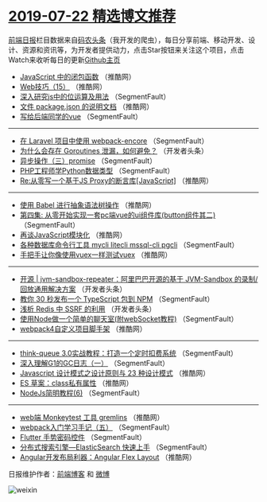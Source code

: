 # [2019-07-22 精选博文推荐](https://toutiao.qdkfweb.cn/date/2019/07/22)

[前端日报](https://qdkfweb.cn/c/news)栏目数据来自[码农头条](https://toutiao.qdkfweb.cn/)（我开发的爬虫），每日分享前端、移动开发、设计、资源和资讯等，为开发者提供动力，点击Star按钮来关注这个项目，点击Watch来收听每日的更新[Github主页](https://github.com/kujian/frontendDaily)
* [JavaScript 中的闭包函数](https://toutiao.qdkfweb.cn/119172.html) （推酷网）
* [Web技巧（15）](https://toutiao.qdkfweb.cn/119165.html) （推酷网）
* [深入研究js中的位运算及用法](https://toutiao.qdkfweb.cn/119132.html) （SegmentFault）
* [文件 package.json 的说明文档](https://toutiao.qdkfweb.cn/119167.html) （推酷网）
* [写给后端同学的vue](https://toutiao.qdkfweb.cn/119128.html) （SegmentFault）

***
* [在 Laravel 项目中使用 webpack-encore](https://toutiao.qdkfweb.cn/119133.html) （SegmentFault）
* [为什么会存在 Goroutines 泄漏，如何避免？](https://toutiao.qdkfweb.cn/119147.html) （开发者头条）
* [异步操作（三）promise](https://toutiao.qdkfweb.cn/119134.html) （SegmentFault）
* [PHP工程师学Python数据类型](https://toutiao.qdkfweb.cn/119124.html) （SegmentFault）
* [Re:从零写一个基于JS Proxy的断言库[JavaScript]](https://toutiao.qdkfweb.cn/119168.html) （推酷网）

***
* [使用 Babel 进行抽象语法树操作](https://toutiao.qdkfweb.cn/119153.html) （推酷网）
* [第四集: 从零开始实现一套pc端vue的ui组件库(button组件其二)](https://toutiao.qdkfweb.cn/119127.html) （SegmentFault）
* [再谈JavaScript模块化](https://toutiao.qdkfweb.cn/119157.html) （推酷网）
* [各种数据库命令行工具 mycli litecli  mssql-cli pgcli](https://toutiao.qdkfweb.cn/119129.html) （SegmentFault）
* [手把手让你像使用vuex一样测试vuex](https://toutiao.qdkfweb.cn/119164.html) （推酷网）

***
* [开源 | jvm-sandbox-repeater：阿里巴巴开源的基于 JVM-Sandbox 的录制/回放通用解决方案](https://toutiao.qdkfweb.cn/119144.html) （开发者头条）
* [教你 30 秒发布一个 TypeScript 包到 NPM](https://toutiao.qdkfweb.cn/119122.html) （SegmentFault）
* [浅析 Redis 中 SSRF 的利用](https://toutiao.qdkfweb.cn/119151.html) （开发者头条）
* [使用Node做一个简单的聊天室(附webSocket教程)](https://toutiao.qdkfweb.cn/119135.html) （SegmentFault）
* [webpack4自定义项目脚手架](https://toutiao.qdkfweb.cn/119152.html) （推酷网）

***
* [think-queue 3.0实战教程：打造一个定时扣费系统](https://toutiao.qdkfweb.cn/119136.html) （SegmentFault）
* [深入理解G1的GC日志（一）](https://toutiao.qdkfweb.cn/119137.html) （SegmentFault）
* [Javascript 设计模式之设计原则与 23 种设计模式](https://toutiao.qdkfweb.cn/119156.html) （推酷网）
* [ES 草案：class私有属性](https://toutiao.qdkfweb.cn/119159.html) （推酷网）
* [NodeJs简明教程(6)](https://toutiao.qdkfweb.cn/119130.html) （SegmentFault）

***
* [web端 Monkeytest 工具 gremlins](https://toutiao.qdkfweb.cn/119162.html) （推酷网）
* [webpack入门学习手记（五）](https://toutiao.qdkfweb.cn/119131.html) （SegmentFault）
* [Flutter 手势密码控件](https://toutiao.qdkfweb.cn/119123.html) （SegmentFault）
* [分布式搜索引擎—ElasticSearch 快速上手](https://toutiao.qdkfweb.cn/119125.html) （SegmentFault）
* [Angular开发布局利器：Angular Flex Layout](https://toutiao.qdkfweb.cn/119171.html) （推酷网）

日报维护作者：[前端博客](https://qdkfweb.cn/) 和 [微博](https://qdkfweb.cn/go/weibo)

![weixin](https://user-images.githubusercontent.com/3055447/38468989-651132ac-3b80-11e8-8e6b-15122322a9d7.png)